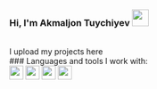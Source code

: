 ### Hi, I'm Akmaljon Tuychiyev <img src="https://media3.giphy.com/media/gM5qFksULw54NMWyry/giphy.gif?cid=790b76112fbff37646d7dfff5ff600ddd3cfba3ccc5d4b96&rid=giphy.gif&ct=s" width="30px">
<br/>
I upload my projects here
<br/>
### Languages and tools I work with:
<br/>
<code><img src="[https://upload.wikimedia.org/wikipedia/commons/thumb/9/9a/Laravel.svg/1969px-Laravel.svg.png](https://assets.stickpng.com/thumbs/5847f5bdcef1014c0b5e489c.png)" height="25px"></code>
<code><img src="https://upload.wikimedia.org/wikipedia/commons/thumb/9/9a/Laravel.svg/1969px-Laravel.svg.png" height="25px"></code>
<code><img src="https://mpng.subpng.com/20180904/xhu/kisspng-logo-image-computer-icons-php-portable-network-gra-william-davies-meng-mongodb-5b8e9698822d99.0636011515360713205332.jpg" height="25px"></code>
<code><img src="https://upload.wikimedia.org/wikipedia/commons/thumb/9/9a/Laravel.svg/1969px-Laravel.svg.png" height="25px"></code>
